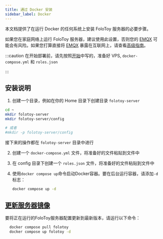```yaml
---
title: 通过 Docker 安装
sidebar_label: Docker
---
```


本文档提供了在运行 Docker 的任何系统上安装 FoloToy 服务器的必要步骤。

如果您在家庭网络上运行 FoloToy 服务器，建议使用此设置，否则您的 [EMQX](https://github.com/emqx/emqx) 可能会有风险。如果您打算直接将 [EMQX](https://github.com/emqx/emqx) 暴露在互联网上，请查看[高级指南](../guides/emqx.md)。

:::caution
在开始部署前，请先按照[开始](../installation/start)中写的，准备好 VPS, `docker-compose.yml` 和 `roles.json`

:::

## 安装说明

1. 创建一个目录，例如在你的 Home 目录下创建目录 `folotoy-server`

  ```bash
  cd ~
  mkdir folotoy-server
  mkdir folotoy-server/config

  # 或者
  #mkdir -p folotoy-server/config
  ```

  接下来的操作都在 `folotoy-server` 目录中进行

2. 创建一个 `docker-compose.yml` 文件，将准备好的文件粘贴到文件中


3. 在 config 目录下创建一个 `roles.json` 文件，将准备好的文件粘贴到文件中

4. 使用`docker compose up`命令启动Docker容器。要在后台运行容器，请添加`-d`标志：

   ```bash
   docker compose up -d
   ```

## [更新服务器镜像](../upgrading.mdx)

要将正在运行的FoloToy服务器配置更新到最新版本，请运行以下命令：

```bash
  docker compose pull folotoy
  docker compose up folotoy -d
```
